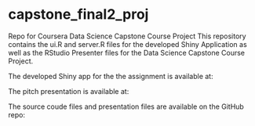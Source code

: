 # capstone_final2_proj
Repo for Coursera Data Science Capstone Course Project
This repository contains the ui.R and server.R files for the developed Shiny Application as well as the RStudio Presenter files for the Data Science Capstone Course Project.

The developed Shiny app for the the assignment is available at: 

The pitch presentation is available at: 

The source coude files and presentation files are available on the GitHub repo: 

